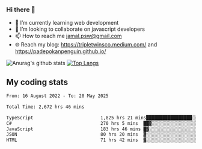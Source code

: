 ### Hi there 👋

<!--
**padepokanpenguin/padepokanpenguin** is a ✨ _special_ ✨ repository because its `README.md` (this file) appears on your GitHub profile.
-->

- 🌱 I’m currently learning  web development
- 👯 I’m looking to collaborate on javascript developers
- 📫 How to reach me jamal.psw@gmail.com
- 🌐 Reach my blog:
   https://tripletwinsco.medium.com/ and
   https://padepokanpenguin.github.io/

![Anurag's github stats](https://github-readme-stats.vercel.app/api?username=padepokanpenguin&count_private=true&disable_animations=false&show_icons=true&theme=default)
[![Top Langs](https://github-readme-stats.vercel.app/api/top-langs/?username=padepokanpenguin&theme=default&layout=compact)](https://github.com/padepokanpenguin)

## My coding stats

<!--START_SECTION:waka-->

```txt
From: 16 August 2022 - To: 20 May 2025

Total Time: 2,672 hrs 46 mins

TypeScript                         1,825 hrs 21 mins█████████████████░░░░░░░░   68.29 %
C#                                 270 hrs 5 mins  ██▓░░░░░░░░░░░░░░░░░░░░░░   10.11 %
JavaScript                         183 hrs 46 mins █▓░░░░░░░░░░░░░░░░░░░░░░░   06.88 %
JSON                               80 hrs 20 mins  ▓░░░░░░░░░░░░░░░░░░░░░░░░   03.01 %
HTML                               71 hrs 42 mins  ▓░░░░░░░░░░░░░░░░░░░░░░░░   02.68 %
```

<!--END_SECTION:waka-->



